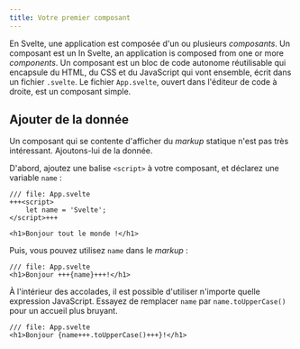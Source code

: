 ```yaml
---
title: Votre premier composant
---
```


En Svelte, une application est composée d'un ou plusieurs _composants_. Un composant est un 
In Svelte, an application is composed from one or more _components_. Un composant est un bloc de code autonome réutilisable qui encapsule du HTML, du CSS et du JavaScript qui vont ensemble, écrit dans un fichier `.svelte`. Le fichier `App.svelte`, ouvert dans l'éditeur de code à droite, est un composant simple.

## Ajouter de la donnée

Un composant qui se contente d'afficher du <span class='vo'>_markup_</span> statique n'est pas très intéressant. Ajoutons-lui de la donnée.

D'abord, ajoutez une balise `<script>` à votre composant, et déclarez une variable `name` :

```svelte
/// file: App.svelte
+++<script>
	let name = 'Svelte';
</script>+++

<h1>Bonjour tout le monde !</h1>
```

Puis, vous pouvez utilisez `name` dans le <span class='vo'>_markup_</span> :

```svelte
/// file: App.svelte
<h1>Bonjour +++{name}+++!</h1>
```

À l'intérieur des accolades, il est possible d'utiliser n'importe quelle expression JavaScript. Essayez de remplacer `name` par `name.toUpperCase()` pour un accueil plus bruyant.

```svelte
/// file: App.svelte
<h1>Bonjour {name+++.toUpperCase()+++}!</h1>
```

